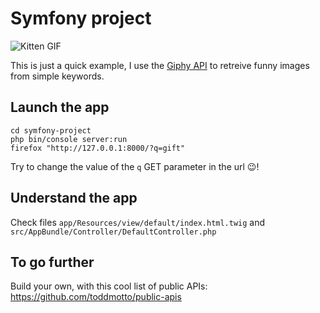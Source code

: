 Symfony project
===============

![Kitten GIF](http://media2.giphy.com/media/3o7qE7Hbomm69hYr04/giphy.gif)

This is just a quick example, I use the [Giphy API](https://github.com/Giphy/GiphyAPI#search-endpoint) to retreive funny images from simple keywords.

## Launch the app

```shell
cd symfony-project
php bin/console server:run
firefox "http://127.0.0.1:8000/?q=gift"
```

Try to change the value of the `q` GET parameter in the url :wink:!

## Understand the app

Check files `app/Resources/view/default/index.html.twig` and `src/AppBundle/Controller/DefaultController.php`

## To go further

Build your own, with this cool list of public APIs: https://github.com/toddmotto/public-apis
